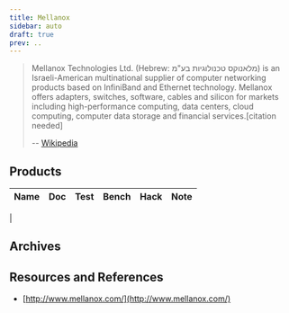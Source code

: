 ```yaml
---
title: Mellanox
sidebar: auto
draft: true
prev: ..
---
```


> Mellanox Technologies Ltd. (Hebrew: מלאנוקס טכנולוגיות בע"מ‎) is an
> Israeli-American multinational supplier of computer networking
> products based on InfiniBand and Ethernet technology. Mellanox
> offers adapters, switches, software, cables and silicon for markets
> including high-performance computing, data centers, cloud computing,
> computer data storage and financial services.[citation needed]
>
> -- [Wikipedia](https://en.wikipedia.org/wiki/Mellanox_Technologies)

## Products

| Name                      | Doc | Test | Bench | Hack | Note |
|---------------------------|-----|------|-------|------|------|
| 

## Archives

## Resources and References

 * [http://www.mellanox.com/](http://www.mellanox.com/)
